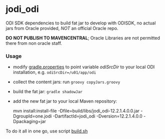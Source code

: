 # jodi_odi

ODI SDK dependencies to build fat jar to develop with ODISDK, no actual jars from Oracle provided, *NOT* an official Oracle repo.

**DO NOT PUBLISH TO MAVENCENTRAL**; Oracle Libraries are not permitted there from non oracle staff.

### Usage
* modify [gradle.properties](gradle.properties) to point variable _odiSrcDir_ to your local ODI installation, e.g. 
  `odiSrcDir=/u01/app/odi`
* collect the content jars: run `groovy copyJars.groovy`
* build the fat jar: `gradle shadowJar`
* add the new fat jar to your local Maven repository:
  
    
    mvn install:install-file -Dfile=build/libs/jodi_odi-12.2.1.4.0.0.jar -DgroupId=one.jodi -DartifactId=jodi_odi -Dversion=12.2.1.4.0.0 -Dpackaging=jar

To do it all in one go, use script [build.sh](build.sh)